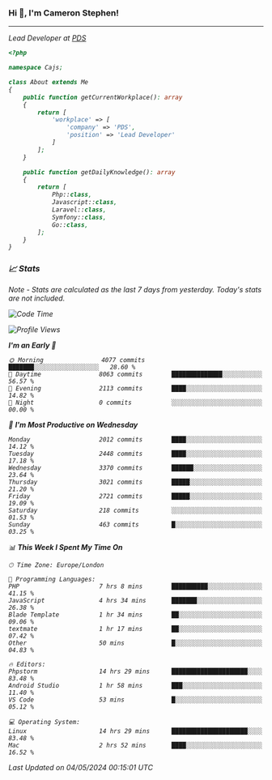 ### Hi 👋, I'm Cameron Stephen!
<hr>
<p><em>Lead Developer at <a href="https://prindatasolutions.co.uk">PDS</a></p>


```php
<?php

namespace Cajs;

class About extends Me
{
    public function getCurrentWorkplace(): array
    {
        return [
            'workplace' => [
                'company' => 'PDS',
                'position' => 'Lead Developer'
            ]
        ];
    }

    public function getDailyKnowledge(): array
    {
        return [
            Php::class,
            Javascript::class,
            Laravel::class,
            Symfony::class,
            Go::class,
        ];
    }
}
```

### 📈 Stats
<p><em>Note - Stats are calculated as the last 7 days from yesterday. Today's stats are not included.</em></p>


<!--START_SECTION:waka-->
![Code Time](http://img.shields.io/badge/Code%20Time-3%2C799%20hrs%2016%20mins-blue)

![Profile Views](http://img.shields.io/badge/Profile%20Views-0-blue)

**I'm an Early 🐤** 

```text
🌞 Morning                4077 commits        ███████░░░░░░░░░░░░░░░░░░   28.60 % 
🌆 Daytime                8063 commits        ██████████████░░░░░░░░░░░   56.57 % 
🌃 Evening                2113 commits        ████░░░░░░░░░░░░░░░░░░░░░   14.82 % 
🌙 Night                  0 commits           ░░░░░░░░░░░░░░░░░░░░░░░░░   00.00 % 
```
📅 **I'm Most Productive on Wednesday** 

```text
Monday                   2012 commits        ████░░░░░░░░░░░░░░░░░░░░░   14.12 % 
Tuesday                  2448 commits        ████░░░░░░░░░░░░░░░░░░░░░   17.18 % 
Wednesday                3370 commits        ██████░░░░░░░░░░░░░░░░░░░   23.64 % 
Thursday                 3021 commits        █████░░░░░░░░░░░░░░░░░░░░   21.20 % 
Friday                   2721 commits        █████░░░░░░░░░░░░░░░░░░░░   19.09 % 
Saturday                 218 commits         ░░░░░░░░░░░░░░░░░░░░░░░░░   01.53 % 
Sunday                   463 commits         █░░░░░░░░░░░░░░░░░░░░░░░░   03.25 % 
```


📊 **This Week I Spent My Time On** 

```text
🕑︎ Time Zone: Europe/London

💬 Programming Languages: 
PHP                      7 hrs 8 mins        ██████████░░░░░░░░░░░░░░░   41.15 % 
JavaScript               4 hrs 34 mins       ███████░░░░░░░░░░░░░░░░░░   26.38 % 
Blade Template           1 hr 34 mins        ██░░░░░░░░░░░░░░░░░░░░░░░   09.06 % 
textmate                 1 hr 17 mins        ██░░░░░░░░░░░░░░░░░░░░░░░   07.42 % 
Other                    50 mins             █░░░░░░░░░░░░░░░░░░░░░░░░   04.83 % 

🔥 Editors: 
Phpstorm                 14 hrs 29 mins      █████████████████████░░░░   83.48 % 
Android Studio           1 hr 58 mins        ███░░░░░░░░░░░░░░░░░░░░░░   11.40 % 
VS Code                  53 mins             █░░░░░░░░░░░░░░░░░░░░░░░░   05.12 % 

💻 Operating System: 
Linux                    14 hrs 29 mins      █████████████████████░░░░   83.48 % 
Mac                      2 hrs 52 mins       ████░░░░░░░░░░░░░░░░░░░░░   16.52 % 
```


 Last Updated on 04/05/2024 00:15:01 UTC
<!--END_SECTION:waka-->
